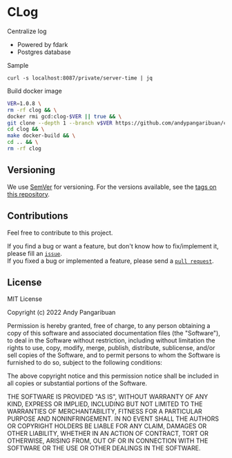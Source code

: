 # CLog

Centralize log

* Powered by fdark
* Postgres database

Sample

```shell
curl -s localhost:8087/private/server-time | jq
```

Build docker image

```sh
VER=1.0.8 \
rm -rf clog && \
docker rmi gcd:clog-$VER || true && \
git clone --depth 1 --branch v$VER https://github.com/andypangaribuan/clog.git && \
cd clog && \
make docker-build && \
cd .. && \
rm -rf clog
```

## Versioning

We use [SemVer](http://semver.org/) for versioning. For the versions available, see the [tags on this repository](https://gitlab.com/treasuryid/service/connect/-/tags).

## Contributions

Feel free to contribute to this project.

If you find a bug or want a feature, but don't know how to fix/implement it, please fill an [`issue`](https://github.com/andypangaribuan/clog/issues).  
If you fixed a bug or implemented a feature, please send a [`pull request`](https://github.com/andypangaribuan/clog/pulls).

## License

MIT License

Copyright (c) 2022 Andy Pangaribuan

Permission is hereby granted, free of charge, to any person obtaining a copy
of this software and associated documentation files (the "Software"), to deal
in the Software without restriction, including without limitation the rights
to use, copy, modify, merge, publish, distribute, sublicense, and/or sell
copies of the Software, and to permit persons to whom the Software is
furnished to do so, subject to the following conditions:

The above copyright notice and this permission notice shall be included in all
copies or substantial portions of the Software.

THE SOFTWARE IS PROVIDED "AS IS", WITHOUT WARRANTY OF ANY KIND, EXPRESS OR
IMPLIED, INCLUDING BUT NOT LIMITED TO THE WARRANTIES OF MERCHANTABILITY,
FITNESS FOR A PARTICULAR PURPOSE AND NONINFRINGEMENT. IN NO EVENT SHALL THE
AUTHORS OR COPYRIGHT HOLDERS BE LIABLE FOR ANY CLAIM, DAMAGES OR OTHER
LIABILITY, WHETHER IN AN ACTION OF CONTRACT, TORT OR OTHERWISE, ARISING FROM,
OUT OF OR IN CONNECTION WITH THE SOFTWARE OR THE USE OR OTHER DEALINGS IN THE
SOFTWARE.